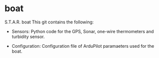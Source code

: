 # boat
S.T.A.R. boat
This git contains the following:
* Sensors: Python code for the GPS, Sonar, one-wire thermometers and turbidity sensor.

* Configuration: Configuration file of ArduPilot paramaeters used for the boat.
